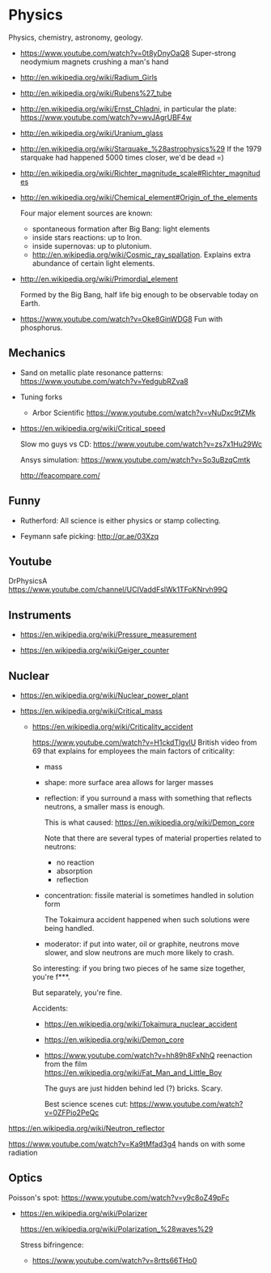 # Physics

Physics, chemistry, astronomy, geology.

-   <https://www.youtube.com/watch?v=0t8yDnyOaQ8> Super-strong neodymium magnets crushing a man's hand 

-   <http://en.wikipedia.org/wiki/Radium_Girls>

-   <http://en.wikipedia.org/wiki/Rubens%27_tube>

-   <http://en.wikipedia.org/wiki/Ernst_Chladni>, in particular the plate: <https://www.youtube.com/watch?v=wvJAgrUBF4w>

-   <http://en.wikipedia.org/wiki/Uranium_glass>

-   <http://en.wikipedia.org/wiki/Starquake_%28astrophysics%29> If the 1979 starquake had happened 5000 times closer, we'd be dead =)

-   <http://en.wikipedia.org/wiki/Richter_magnitude_scale#Richter_magnitudes>

-   <http://en.wikipedia.org/wiki/Chemical_element#Origin_of_the_elements>

    Four major element sources are known:

    - spontaneous formation after Big Bang: light elements
    - inside stars reactions: up to Iron.
    - inside supernovas: up to plutonium.
    - <http://en.wikipedia.org/wiki/Cosmic_ray_spallation>. Explains extra abundance of certain light elements.

-   <http://en.wikipedia.org/wiki/Primordial_element>

    Formed by the Big Bang, half life big enough to be observable today on Earth.

-   https://www.youtube.com/watch?v=Oke8GinWDG8 Fun with phosphorus.

## Mechanics

-   Sand on metallic plate resonance patterns: <https://www.youtube.com/watch?v=YedgubRZva8>

-   Tuning forks

    - Arbor Scientific <https://www.youtube.com/watch?v=vNuDxc9tZMk>

-   <https://en.wikipedia.org/wiki/Critical_speed>

    Slow mo guys vs CD: <https://www.youtube.com/watch?v=zs7x1Hu29Wc>

    Ansys simulation: <https://www.youtube.com/watch?v=So3uBzqCmtk>

    <http://feacompare.com/>

## Funny

-   Rutherford: All science is either physics or stamp collecting.

-   Feymann safe picking: <http://qr.ae/03Xzq>

## Youtube

DrPhysicsA <https://www.youtube.com/channel/UCIVaddFslWk1TFoKNrvh99Q>

## Instruments

-   https://en.wikipedia.org/wiki/Pressure_measurement

-   https://en.wikipedia.org/wiki/Geiger_counter

## Nuclear

-   <https://en.wikipedia.org/wiki/Nuclear_power_plant>

-   <https://en.wikipedia.org/wiki/Critical_mass>

    -   <https://en.wikipedia.org/wiki/Criticality_accident>

        <https://www.youtube.com/watch?v=H1ckdTlgvlU> British video from 69 that explains for employees the main factors of criticality:

        -   mass

        -   shape: more surface area allows for larger masses

        -   reflection: if you surround a mass with something that reflects neutrons, a smaller mass is enough.

            This is what caused: https://en.wikipedia.org/wiki/Demon_core

            Note that there are several types of material properties related to neutrons:

            - no reaction
            - absorption
            - reflection

        -   concentration: fissile material is sometimes handled in solution form

            The Tokaimura accident happened when such solutions were being handled.

        -   moderator: if put into water, oil or graphite, neutrons move slower, and slow neutrons are much more likely to crash.

        So interesting: if you bring two pieces of he same size together, you're f***.

        But separately, you're fine.

        Accidents:

        -   <https://en.wikipedia.org/wiki/Tokaimura_nuclear_accident>

        -   <https://en.wikipedia.org/wiki/Demon_core>

        -   <https://www.youtube.com/watch?v=hh89h8FxNhQ> reenaction from the film <https://en.wikipedia.org/wiki/Fat_Man_and_Little_Boy> 

            The guys are just hidden behind led (?) bricks. Scary.

            Best science scenes cut: <https://www.youtube.com/watch?v=0ZFPio2PeQc>

<https://en.wikipedia.org/wiki/Neutron_reflector>

<https://www.youtube.com/watch?v=Ka9tMfad3g4> hands on with some radiation

## Optics

Poisson's spot: <https://www.youtube.com/watch?v=y9c8oZ49pFc>

-   <https://en.wikipedia.org/wiki/Polarizer>

    <https://en.wikipedia.org/wiki/Polarization_%28waves%29>

    Stress bifringence:

    - <https://www.youtube.com/watch?v=8rtts66THp0>
